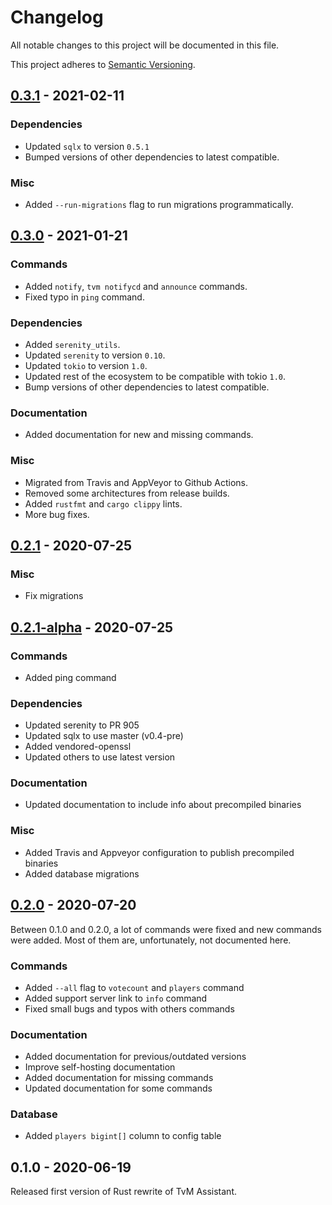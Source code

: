 # Changelog

All notable changes to this project will be documented in this file.

This project adheres to [Semantic Versioning](https://semver.org/spec/v2.0.0.html).

## [0.3.1] - 2021-02-11

### Dependencies

- Updated `sqlx` to version `0.5.1`
- Bumped versions of other dependencies to latest compatible.

### Misc

- Added `--run-migrations` flag to run migrations programmatically.

## [0.3.0] - 2021-01-21

### Commands

- Added `notify`, `tvm notifycd` and `announce` commands.
- Fixed typo in `ping` command.

### Dependencies

- Added `serenity_utils`.
- Updated `serenity` to version `0.10`.
- Updated `tokio` to version `1.0`.
- Updated rest of the ecosystem to be compatible with tokio `1.0`.
- Bump versions of other dependencies to latest compatible.

### Documentation

- Added documentation for new and missing commands.

### Misc

- Migrated from Travis and AppVeyor to Github Actions.
- Removed some architectures from release builds.
- Added `rustfmt` and `cargo clippy` lints.
- More bug fixes.

## [0.2.1] - 2020-07-25

### Misc

- Fix migrations

## [0.2.1-alpha] - 2020-07-25

### Commands

- Added ping command

### Dependencies

- Updated serenity to PR 905
- Updated sqlx to use master (v0.4-pre)
- Added vendored-openssl
- Updated others to use latest version

### Documentation

- Updated documentation to include info about precompiled binaries

### Misc

- Added Travis and Appveyor configuration to publish precompiled binaries
- Added database migrations

## [0.2.0] - 2020-07-20

Between 0.1.0 and 0.2.0, a lot of commands were fixed and new commands were added. Most of them are, unfortunately, not documented here.

### Commands

- Added `--all` flag to `votecount` and `players` command
- Added support server link to `info` command
- Fixed small bugs and typos with others commands

### Documentation

- Added documentation for previous/outdated versions
- Improve self-hosting documentation
- Added documentation for missing commands
- Updated documentation for some commands

### Database

- Added `players bigint[]` column to config table

## 0.1.0 - 2020-06-19

Released first version of Rust rewrite of TvM Assistant.

<!-- TAGS -->

[0.3.1]: https://github.com/AriusX7/tvm-assistant/compare/v0.3.0...v0.3.1
[0.3.0]: https://github.com/AriusX7/tvm-assistant/compare/v0.2.1...v0.3.0
[0.2.1]: https://github.com/AriusX7/tvm-assistant/compare/v0.2.1-alpha...v0.2.1
[0.2.1-alpha]: https://github.com/AriusX7/tvm-assistant/compare/v0.2.0...v0.2.1-alpha
[0.2.0]: https://github.com/AriusX7/tvm-assistant/compare/v0.1.0...v0.2.0
